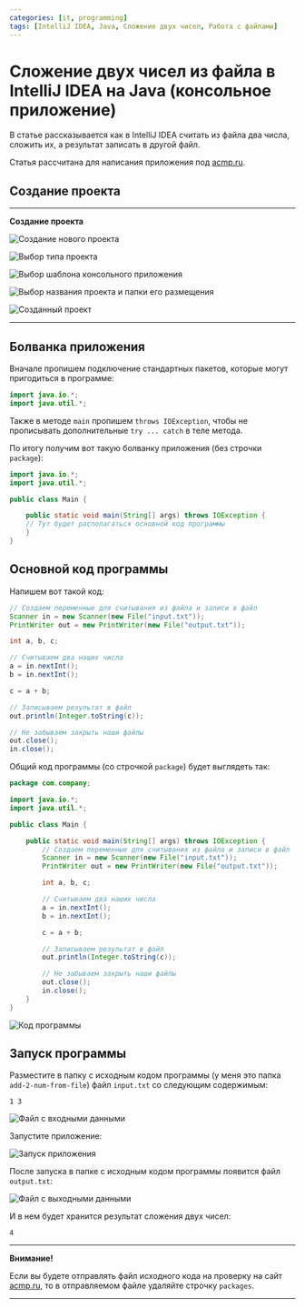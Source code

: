 ```yaml
---
categories: [it, programming]
tags: [IntelliJ IDEA, Java, Сложение двух чисел, Работа с файлами]
---
```


# Сложение двух чисел из файла в IntelliJ IDEA на Java (консольное приложение)

В статье рассказывается как в IntelliJ IDEA считать из файла два числа, сложить их, а результат записать в другой файл.

Статья рассчитана для написания приложения под [acmp.ru](//acmp.ru/).

## Создание проекта

---

**Создание проекта** <!-- !details -->

![Создание нового проекта](img/new-project_01.png)

![Выбор типа проекта](img/new-project_02.png)

![Выбор шаблона консольного приложения](img/new-project_03.png)

![Выбор названия проекта и папки его размещения](img/new-project_04.png)

![Созданный проект](img/new-project_05.png)

---

## Болванка приложения

Вначале пропишем подключение стандартных пакетов, которые могут пригодиться в программе:

```java
import java.io.*;
import java.util.*;
```

Также в методе `main` пропишем `throws IOException`, чтобы не прописывать дополнительные `try ... catch` в теле метода.

По итогу получим вот такую болванку приложения (без строчки `package`):

```java
import java.io.*;
import java.util.*;

public class Main {

    public static void main(String[] args) throws IOException {
    // Тут будет располагаться основной код программы
    }
}
```

## Основной код программы

Напишем вот такой код:

```java
// Создаем переменные для считывания из файла и записи в файл
Scanner in = new Scanner(new File("input.txt"));
PrintWriter out = new PrintWriter(new File("output.txt"));

int a, b, c;

// Считываем два наших числа
a = in.nextInt();
b = in.nextInt();

c = a + b;

// Записываем результат в файл
out.println(Integer.toString(c));

// Не забываем закрыть наши файлы
out.close();
in.close();
```

Общий код программы (со строчкой `package`) будет выглядеть так:

```java
package com.company;

import java.io.*;
import java.util.*;

public class Main {

    public static void main(String[] args) throws IOException {
        // Создаем переменные для считывания из файла и записи в файл
        Scanner in = new Scanner(new File("input.txt"));
        PrintWriter out = new PrintWriter(new File("output.txt"));

        int a, b, c;

        // Считываем два наших числа
        a = in.nextInt();
        b = in.nextInt();

        c = a + b;

        // Записываем результат в файл
        out.println(Integer.toString(c));

        // Не забываем закрыть наши файлы
        out.close();
        in.close();
    }
}
```

![Код программы](img/java.png)

## Запуск программы

Разместите в папку с исходным кодом программы (у меня это папка `add-2-num-from-file`) файл `input.txt` со следующим содержимым:

```text
1 3
```

![Файл с входными данными](img/input.png)

Запустите приложение:

![Запуск приложения](img/run.png)

После запуска в папке с исходным кодом программы появится файл `output.txt`:

![Файл с выходными данными](img/output.png)

И в нем будет хранится результат сложения двух чисел:

```text
4
```

---

**Внимание!** <!-- !important -->

Если вы будете отправлять файл исходного кода на проверку на сайт [acmp.ru](//acmp.ru/), то в отправляемом файле удаляйте строчку `packages`.

---
